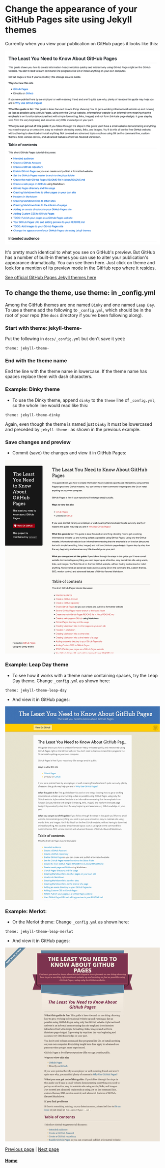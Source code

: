 # Change the appearance of your GitHub Pages site using Jekyll themes

Currently when you view your publication on GitHub pages it looks like this:

![Screen shot of default GitHub Pages theme](assets/github-default-jekyll-theme-1024x1280.png)

It's pretty much identical to what you see on GitHub's preview. But GitHub has
a number of built-in themes you can use to alter your publication's appearance
dramatically. You can see them here. Just click on theme and look for a mention of 
its preview mode in the GitHub repo where it resides.

[See official GitHub Pages Jekyll themes here](https://pages.github.com/themes)

## To change the theme, use theme: in _config.yml

Among the GitHub themes are one named `Dinky` and one named `Leap Day`. To use
a theme add the following to `_config.yml`, which should be in the root 
of your repo (the `docs` directory if you've been following along).

### Start with theme: jekyll-theme-

Put the following in `docs/_config.yml` but don't save it yeet:

```
theme: jekyll-theme-
```

### End with the theme name

End the line with the theme name in lowercase. If the theme name has spaces replace
them with dash characters.

### Example: Dinky theme

* To use the Dinky theme, append `dinky` to the `theme` line of `_config.yml`, so
the whole line would read like this:

```
theme: jekyll-theme-dinky
```

Again, even though the theme is named just `Dinky` it must be lowercased and preceded by `jekyll-theme-` as shown in
the previous example.

### Save changes and preview

* Commit (save) the changes and view it in GitHub Pages:

![Screen shot of Dinky theme](assets/jekyll-theme-dinky-1024x1280.png)

### Example: Leap Day theme

* To see how it works with a theme name containing spaces, try the Leap Day theme. 
Change `_config.yml` as shown here:

```
theme: jekyll-theme-leap-day
```

* And view it in GitHub pages:

![Screen shot of Leap Day theme](assets/jekyll-theme-leap-day-1024x1280.png)


### Example: Merlot:

* Or the Merlot theme: 
Change `_config.yml` as shown here:

```
theme: jekyll-theme-leap-merlot
```

* And view it in GitHub pages:

![Screen shot of Merlot theme](assets/jekyll-theme-merlot-1024x1280.png)

[Previous page](adding-assets-directory-github-pages.md) |  [Next page](adding-images-github-pages-site.md)


#### [Home](/README.md) 
